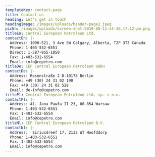 ```yaml
---
templateKey: contact-page
title: Contact us
heading: Let's get in touch
headingImage: /images/uploads/header-page2.jpeg
picEn: /images/uploads/screen-shot-2019-08-11-at-10.17.12-pm.png
titleEn: Central European Petroleum Ltd.
contactEn: |-
  Address: 1000-521, 3 Ave SW Calgary, Alberta, T2P 3T3 Canada  
  Phone: 1-403-532-6551  
  Direct: 1-587-955-1050  
  Fax: 1-403-532-6554  
  Email: info@cepetro.com
titleDe: CEP Central European Petroleum GmbH
contactDe: |-
  Address: Rosenstraße 2 D-10178 Berlin  
  Phone: +49 (30) 24 31 02 190  
  Fax: +49 (30) 24 31 02 528  
  Email: de-info@cepetro.com
titlePl: Central European Petroleum Ltd. sp. z o.o.
contactPl: |-
  Address: Al. Jana Pawła II 23, 00-854 Warsaw  
  Phone: 1-403-532-6551  
  Fax: 1-403-532-6554  
  Email: info@cepetro.com
titleNl: CEP Central European Petroleum B.V.
contactNl: |-
  Address:  Siriusdreef 17, 2132 WT Hoofddorp  
  Phone: 1-403-532-6551  
  Fax: 1-403-532-6554  
  Email: info@cepetro.com
---
```


